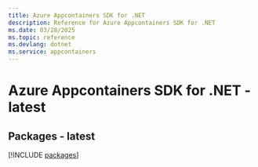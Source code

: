 ```yaml
---
title: Azure Appcontainers SDK for .NET
description: Reference for Azure Appcontainers SDK for .NET
ms.date: 03/28/2025
ms.topic: reference
ms.devlang: dotnet
ms.service: appcontainers
---
```

# Azure Appcontainers SDK for .NET - latest
## Packages - latest
[!INCLUDE [packages](appcontainers-index.md)]